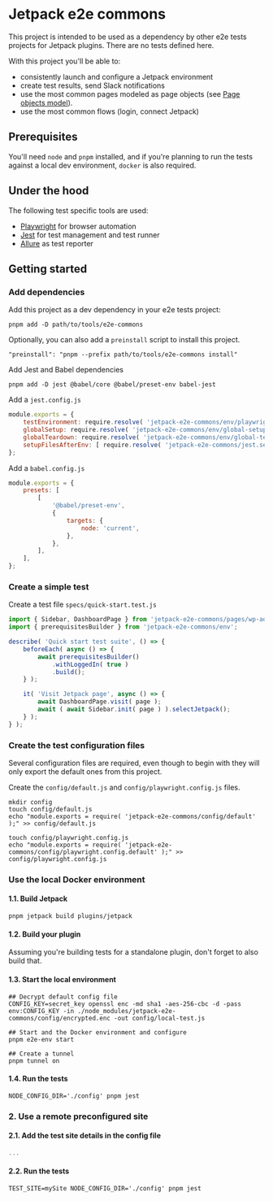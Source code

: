 
# Jetpack e2e commons

This project is intended to be used as a dependency by other e2e tests projects for Jetpack plugins.
There are no tests defined here.

With this project you'll be able to:
- consistently launch and configure a Jetpack environment
- create test results, send Slack notifications
- use the most common pages modeled as page objects (see [Page objects model](https://playwright.dev/docs/test-pom)).
- use the most common flows (login, connect Jetpack)

## Prerequisites

You'll need `node` and `pnpm` installed, and if you're planning to run the tests against a local dev environment, `docker` is also required.

## Under the hood

The following test specific tools are used:

- [Playwright](https://playwright.dev) for browser automation
- [Jest](https://jestjs.io) for test management and test runner
- [Allure](https://docs.qameta.io/allure/) as test reporter

## Getting started

### Add dependencies

Add this project as a dev dependency in your e2e tests project:

```shell
pnpm add -D path/to/tools/e2e-commons
```

Optionally, you can also add a `preinstall` script to install this project.

```shell
"preinstall": "pnpm --prefix path/to/tools/e2e-commons install"
```

Add Jest and Babel dependencies

```shell
pnpm add -D jest @babel/core @babel/preset-env babel-jest
```

Add a `jest.config.js`

```js
module.exports = {
	testEnvironment: require.resolve( 'jetpack-e2e-commons/env/playwright-environment.js' ),
	globalSetup: require.resolve( 'jetpack-e2e-commons/env/global-setup.js' ),
	globalTeardown: require.resolve( 'jetpack-e2e-commons/env/global-teardown.js' ),
	setupFilesAfterEnv: [ require.resolve( 'jetpack-e2e-commons/jest.setup.js' ), ],
};
```

Add a `babel.config.js`

```js
module.exports = {
	presets: [
		[
			'@babel/preset-env',
			{
				targets: {
					node: 'current',
				},
			},
		],
	],
};
```

### Create a simple test

Create a test file `specs/quick-start.test.js`

```js
import { Sidebar, DashboardPage } from 'jetpack-e2e-commons/pages/wp-admin';
import { prerequisitesBuilder } from 'jetpack-e2e-commons/env';

describe( 'Quick start test suite', () => {
	beforeEach( async () => {
		await prerequisitesBuilder()
			.withLoggedIn( true )
			.build();
	} );

	it( 'Visit Jetpack page', async () => {
		await DashboardPage.visit( page );
		await ( await Sidebar.init( page ) ).selectJetpack();
	} );
} );
``` 

### Create the test configuration files

Several configuration files are required, even though to begin with they will only export the default ones from this project. 

Create the `config/default.js` and `config/playwright.config.js` files.

```shell
mkdir config
touch config/default.js
echo "module.exports = require( 'jetpack-e2e-commons/config/default' );" >> config/default.js

touch config/playwright.config.js
echo "module.exports = require( 'jetpack-e2e-commons/config/playwright.config.default' );" >> config/playwright.config.js
```

### Use the local Docker environment

#### 1.1. Build Jetpack

```shell
pnpm jetpack build plugins/jetpack
```

#### 1.2. Build your plugin

Assuming you're building tests for a standalone plugin, don't forget to also build that.

#### 1.3. Start the local environment

```shell
## Decrypt default config file
CONFIG_KEY=secret_key openssl enc -md sha1 -aes-256-cbc -d -pass env:CONFIG_KEY -in ./node_modules/jetpack-e2e-commons/config/encrypted.enc -out config/local-test.js

## Start and the Docker environment and configure
pnpm e2e-env start

## Create a tunnel
pnpm tunnel on 
```

#### 1.4. Run the tests

```shell
NODE_CONFIG_DIR='./config' pnpm jest
```

### 2. Use a remote preconfigured site

#### 2.1. Add the test site details in the config file

```js
...
```

#### 2.2. Run the tests

```shell
TEST_SITE=mySite NODE_CONFIG_DIR='./config' pnpm jest
```
